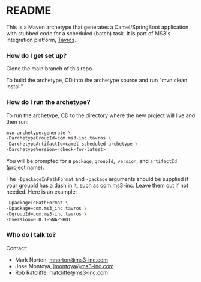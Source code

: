 # README #

This is a Maven archetype that generates a Camel/SpringBoot application with stubbed code for a scheduled (batch) task.
It is part of MS3's integration platform, [Tavros](https://github.com/MS3Inc/tavros).

### How do I get set up? ###

Clone the main branch of this repo. 

To build the archetype, CD into the archetype source and run "mvn clean install"

### How do I run the archetype? ###

To run the archetype, CD to the directory where the new project will live and then run:

```bash
mvn archetype:generate \
-DarchetypeGroupId=com.ms3-inc.tavros \
-DarchetypeArtifactId=camel-scheduled-archetype \
-DarchetypeVersion=<check-for-latest>
```

You will be prompted for a `package`, `groupId`,` version`, and `artifactId` (project name).

The `-DpackageInPathFormat` and `-package` arguments should be supplied if your groupId has a dash in it, such as com.ms3-inc.  Leave them out if not needed. Here is an example:
```bash
-DpackageInPathFormat \
-Dpackage=com.ms3_inc.tavros \
-DgroupId=com.ms3-inc.tavros \
-Dversion=0.0.1-SNAPSHOT
```

### Who do I talk to? ###

Contact:

* Mark Norton, mnorton@ms3-inc.com
* Jose Montoya, jmontoya@ms3-inc.com
* Rob Ratcliffe, rratcliffe@ms3-inc.com
